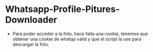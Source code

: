 # Whatsapp-Profile-Pitures-Downloader

- Para poder acceder a la foto, hace falta una cookie, tenemos que obtener una cookie de whatap valid y que el script la use para descargar la foto.